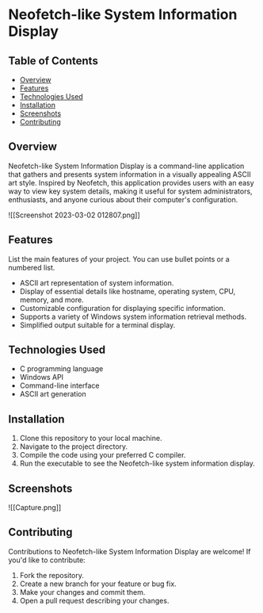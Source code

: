 # Neofetch-like System Information Display

## Table of Contents

- [Overview](#overview)
- [Features](#features)
- [Technologies Used](#technologies-used)
- [Installation](#installation)
- [Screenshots](#screenshots)
- [Contributing](#contributing)
## Overview

Neofetch-like System Information Display is a command-line application that gathers and presents system information in a visually appealing ASCII art style. Inspired by Neofetch, this application provides users with an easy way to view key system details, making it useful for system administrators, enthusiasts, and anyone curious about their computer's configuration.

![[Screenshot 2023-03-02 012807.png]]

## Features

List the main features of your project. You can use bullet points or a numbered list.
- ASCII art representation of system information.
- Display of essential details like hostname, operating system, CPU, memory, and more.
- Customizable configuration for displaying specific information.
- Supports a variety of Windows system information retrieval methods.
- Simplified output suitable for a terminal display.

## Technologies Used

- C programming language
- Windows API
- Command-line interface
- ASCII art generation

## Installation

1. Clone this repository to your local machine.
2. Navigate to the project directory.
3. Compile the code using your preferred C compiler.
4. Run the executable to see the Neofetch-like system information display.

## Screenshots

![[Capture.png]]
## Contributing

Contributions to Neofetch-like System Information Display are welcome! If you'd like to contribute:

1. Fork the repository.
2. Create a new branch for your feature or bug fix.
3. Make your changes and commit them.
4. Open a pull request describing your changes.
